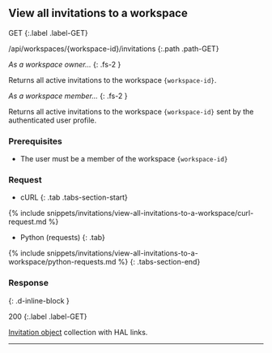 ## View all invitations to a workspace

GET
{:.label .label-GET}

/api/workspaces/{workspace-id}/invitations
{:.path .path-GET}



*As a workspace owner...*
{: .fs-2 }

Returns all active invitations to the workspace `{workspace-id}`.

*As a workspace member...*
{: .fs-2 }

Returns all active invitations to the workspace `{workspace-id}` sent by the authenticated user profile. 

### Prerequisites

- The user must be a member of the workspace `{workspace-id}`

### Request

- cURL
{: .tab .tabs-section-start}

{% include snippets/invitations/view-all-invitations-to-a-workspace/curl-request.md %}

- Python (requests)
{: .tab}

{% include snippets/invitations/view-all-invitations-to-a-workspace/python-requests.md %}
{: .tabs-section-end}

### Response
{: .d-inline-block }

200
{:.label .label-GET}

[Invitation object](invitations#invitation-object) collection with HAL links.

---
